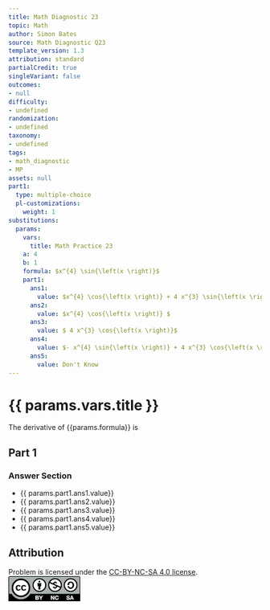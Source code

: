 ```yaml
---
title: Math Diagnostic 23
topic: Math
author: Simon Bates
source: Math Diagnostic Q23
template_version: 1.3
attribution: standard
partialCredit: true
singleVariant: false
outcomes:
- null
difficulty:
- undefined
randomization:
- undefined
taxonomy:
- undefined
tags:
- math_diagnostic
- MP
assets: null
part1:
  type: multiple-choice
  pl-customizations:
    weight: 1
substitutions:
  params:
    vars:
      title: Math Practice 23
    a: 4
    b: 1
    formula: $x^{4} \sin{\left(x \right)}$
    part1:
      ans1:
        value: $x^{4} \cos{\left(x \right)} + 4 x^{3} \sin{\left(x \right)}$
      ans2:
        value: $x^{4} \cos{\left(x \right)} $
      ans3:
        value: $ 4 x^{3} \cos{\left(x \right)}$
      ans4:
        value: $- x^{4} \sin{\left(x \right)} + 4 x^{3} \cos{\left(x \right)}$
      ans5:
        value: Don't Know
---
```

# {{ params.vars.title }}
The derivative of {{params.formula}} is

## Part 1

### Answer Section

- {{ params.part1.ans1.value}}
- {{ params.part1.ans2.value}}
- {{ params.part1.ans3.value}}
- {{ params.part1.ans4.value}}
- {{ params.part1.ans5.value}}

## Attribution

Problem is licensed under the [CC-BY-NC-SA 4.0 license](https://creativecommons.org/licenses/by-nc-sa/4.0/).<br> ![The Creative Commons 4.0 license requiring attribution-BY, non-commercial-NC, and share-alike-SA license.](https://raw.githubusercontent.com/firasm/bits/master/by-nc-sa.png)